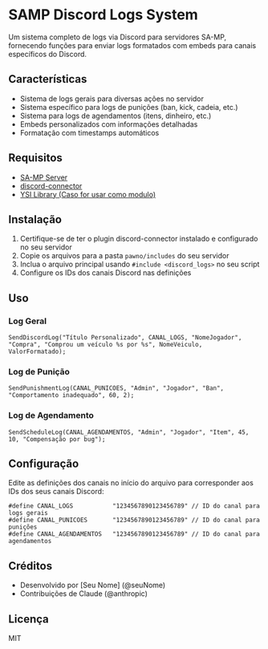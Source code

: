 # SAMP Discord Logs System

Um sistema completo de logs via Discord para servidores SA-MP, fornecendo funções para enviar logs formatados com embeds para canais específicos do Discord.

## Características

- Sistema de logs gerais para diversas ações no servidor
- Sistema específico para logs de punições (ban, kick, cadeia, etc.)
- Sistema para logs de agendamentos (itens, dinheiro, etc.)
- Embeds personalizados com informações detalhadas
- Formatação com timestamps automáticos

## Requisitos

- [SA-MP Server](https://www.sa-mp.com/)
- [discord-connector](https://github.com/maddinat0r/samp-discord-connector)
- [YSI Library (Caso for usar como modulo)](https://github.com/pawn-lang/YSI-Includes)

## Instalação

1. Certifique-se de ter o plugin discord-connector instalado e configurado no seu servidor
2. Copie os arquivos para a pasta `pawno/includes` do seu servidor
3. Inclua o arquivo principal usando `#include <discord_logs>` no seu script
4. Configure os IDs dos canais Discord nas definições

## Uso

### Log Geral

```pawn
SendDiscordLog("Título Personalizado", CANAL_LOGS, "NomeJogador", "Compra", "Comprou um veículo %s por %s", NomeVeiculo, ValorFormatado);
```

### Log de Punição

```pawn
SendPunishmentLog(CANAL_PUNICOES, "Admin", "Jogador", "Ban", "Comportamento inadequado", 60, 2);
```

### Log de Agendamento

```pawn
SendScheduleLog(CANAL_AGENDAMENTOS, "Admin", "Jogador", "Item", 45, 10, "Compensação por bug");
```

## Configuração

Edite as definições dos canais no início do arquivo para corresponder aos IDs dos seus canais Discord:

```pawn
#define CANAL_LOGS           "1234567890123456789" // ID do canal para logs gerais
#define CANAL_PUNICOES       "1234567890123456789" // ID do canal para punições
#define CANAL_AGENDAMENTOS   "1234567890123456789" // ID do canal para agendamentos
```

## Créditos

- Desenvolvido por [Seu Nome] (@seuNome)
- Contribuições de Claude (@anthropic)

## Licença

MIT